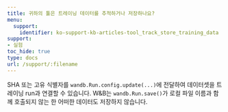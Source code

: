 ```yaml
---
title: 귀하의 툴은 트레이닝 데이터를 추적하거나 저장하나요?
menu:
  support:
    identifier: ko-support-kb-articles-tool_track_store_training_data
support:
- 실험
toc_hide: true
type: docs
url: /support/:filename
---
```


SHA 또는 고유 식별자를 `wandb.Run.config.update(...)`에 전달하여 데이터셋을 트레이닝 run과 연결할 수 있습니다. W&B는 `wandb.Run.save()`가 로컬 파일 이름과 함께 호출되지 않는 한 어떠한 데이터도 저장하지 않습니다.